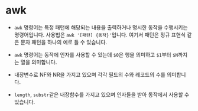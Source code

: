 # awk

- `awk` 명령어는 특정 패턴에 해당되는 내용을 출력하거나 명시한 동작을 수행시키는 명령어입니다. 사용법은 `awk '[패턴] {동작}'`입니다. 여기서 패턴은 정규 표현식 같은 문자 패턴을 하나의 예로 들 수 있습니다.

- `awk` 명령어는 동작에 인자를 사용할 수 있는데 `$0`은 행을 의미하고 `$1`부터 `$N`까지는 열을 의미합니다.

- 내장변수로 NF와 NR을 가지고 있으며 각각 필드의 수와 레코드의 수를 의미합니다.

- `length`, `substr`같은 내장함수를 가지고 있으며 인자들을 받아 동작에서 사용할 수 있습니다.
